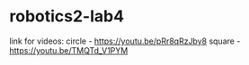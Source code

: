 # robotics2-lab4
link for videos:
circle - https://youtu.be/pRr8qRzJby8
square - https://youtu.be/TMQTd_V1PYM
